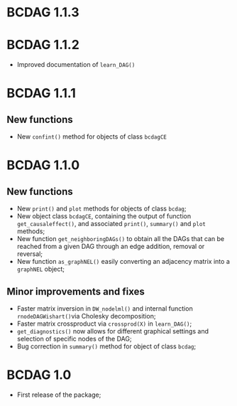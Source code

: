 # BCDAG 1.1.3

# BCDAG 1.1.2
* Improved documentation of `learn_DAG()`

# BCDAG 1.1.1

## New functions
* New `confint()` method for objects of class `bcdagCE`

# BCDAG 1.1.0

## New functions
* New `print()` and `plot` methods for objects of class `bcdag`;
* New object class `bcdagCE`, containing the output of function `get_causaleffect()`, and associated `print()`, `summary()` and `plot` methods;
* New function `get_neighboringDAGs()` to obtain all the DAGs that can be reached from a given DAG through an edge addition, removal or reversal;
* New function `as_graphNEL()` easily converting an adjacency matrix into a `graphNEL` object;

## Minor improvements and fixes
* Faster matrix inversion in `DW_nodelml()` and internal function `rnodeDAGWishart()`via Cholesky decomposition;
* Faster matrix crossproduct via `crossprod(X)` in `learn_DAG()`;
* `get_diagnostics()` now allows for different graphical settings and selection of specific nodes of the DAG;
* Bug correction in `summary()` method for object of class `bcdag`;


# BCDAG 1.0

* First release of the package;
